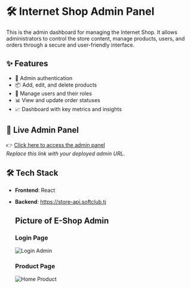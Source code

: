 # 🛠️ Internet Shop Admin Panel

This is the admin dashboard for managing the Internet Shop. It allows administrators to control the store content, manage products, users, and orders through a secure and user-friendly interface.

## ✨ Features

- 🔐 Admin authentication  
- 📦 Add, edit, and delete products  
- 👥 Manage users and their roles  
- 📊 View and update order statuses  
- 📈 Dashboard with key metrics and insights

## 🔗 Live Admin Panel

👉 [Click here to access the admin panel](https://admin-e-shop.vercel.app/)  
*Replace this link with your deployed admin URL.*

## 🛠 Tech Stack

- **Frontend**: React
- **Backend**: https://store-api.softclub.tj

  ## Picture of E-Shop Admin
  ### Login Page
  ![Login Admin](https://github.com/user-attachments/assets/bd81267d-cbc6-4dd1-9165-a163d7db2d2f)
  ### Product Page
  ![Home Product](https://github.com/user-attachments/assets/47af3934-2af7-4a67-a1fe-c9ef7fd21f69)

